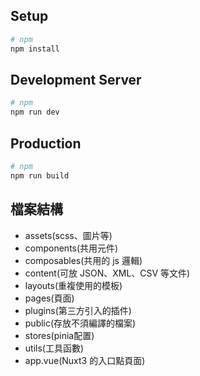 ## Setup
```bash
# npm
npm install
```
## Development Server
```bash
# npm
npm run dev
```
## Production
```bash
# npm
npm run build
```

## 檔案結構
- assets(scss、圖片等)
- components(共用元件)
- composables(共用的 js 邏輯)
- content(可放 JSON、XML、CSV 等文件)
- layouts(重複使用的模板)
- pages(頁面)
- plugins(第三方引入的插件)
- public(存放不須編譯的檔案)
- stores(pinia配置)
- utils(工具函數)
- app.vue(Nuxt3 的入口點頁面)